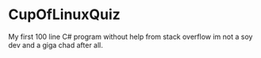 # CupOfLinuxQuiz
My first 100 line C# program without help from stack overflow im not a soy dev and a giga chad after all.
